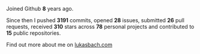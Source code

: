 Joined Github **8** years ago.

Since then I pushed **3191** commits, opened **28** issues, submitted **26** pull requests, received **310** stars across **78** personal projects and contributed to **15** public repositories.

Find out more about me on [lukasbach.com](https://lukasbach.com)
